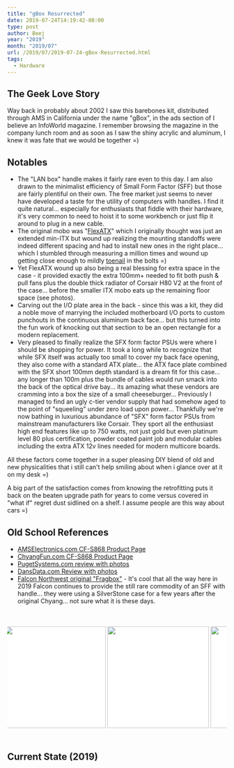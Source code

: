 ```yaml
---
title: "gBox Resurrected"
date: 2019-07-24T14:19:42-08:00
type: post
author: Beej
year: "2019"
month: "2019/07"
url: /2019/07/2019-07-24-gBox-Resurrected.html
tags:
  - Hardware
---
```


## The Geek Love Story

Way back in probably about 2002 I saw this barebones kit, distributed through AMS in California under the name "gBox", in the ads section of I believe an InfoWorld magazine. I remember browsing the magazine in the company lunch room and as soon as I saw the shiny acrylic and aluminum, I knew it was fate that we would be together =)

<style>
.container {
 /*width: 1000px;*/
 overflow: hidden;
 margin: 50px auto;
 background: white;
}
  
.container img { height: 233px }

/*keyframe animations*/
.first {
 -webkit-animation: bannermove 30s linear infinite;
    -moz-animation: bannermove 30s linear infinite;
     -ms-animation: bannermove 30s linear infinite;
      -o-animation: bannermove 30s linear infinite;
         animation: bannermove 30s linear infinite;
}
 
@keyframes "bannermove" {
 0% {
    margin-left: 0px;
 }
 100% {
    margin-left: -2125px;
 }
 
}
 
@-moz-keyframes bannermove {
 0% {
   margin-left: 0px;
 }
 100% {
   margin-left: -2125px;
 }
 
}
 
@-webkit-keyframes "bannermove" {
 0% {
   margin-left: 0px;
 }
 100% {
   margin-left: -2125px;
 }
 
}
 
@-ms-keyframes "bannermove" {
 0% {
   margin-left: 0px;
 }
 100% {
   margin-left: -2125px;
 }
 
}
 
@-o-keyframes "bannermove" {
 0% {
   margin-left: 0px;
 }
 100% {
   margin-left: -2125px;
 }
 
}

.photobanner {
 /*height: 233px;*/
 width: 3550px;
 /*margin-bottom: 80px;*/
}
 
.photobanner img {
 -webkit-transition: all 0.5s ease;
 -moz-transition: all 0.5s ease;
 -o-transition: all 0.5s ease;
 -ms-transition: all 0.5s ease;
 transition: all 0.5s ease;
}
 
.photobanner img:hover {
 -webkit-transform: scale(1.1);
 -moz-transform: scale(1.1);
 -o-transform: scale(1.1);
 -ms-transform: scale(1.1);
 transform: scale(1.1);
 cursor: pointer;
 
 -webkit-box-shadow: 0px 3px 5px rgba(0,0,0,0.2);
 -moz-box-shadow: 0px 3px 5px rgba(0,0,0,0.2);
 box-shadow: 0px 3px 5px rgba(0,0,0,0.2);
}
</style>

## Notables

- The "LAN box" handle makes it fairly rare even to this day. I am also drawn to the minimalist efficiency of Small Form Factor (SFF) but those are fairly plentiful on their own. The free market just seems to never have developed a taste for  the utility of computers with handles. I find it quite natural... especially for enthusiasts that fiddle with their hardware, it's very common to need to hoist it to some workbench or just flip it around to plug in a new cable.
- The original mobo was "[FlexATX](https://en.wikipedia.org/wiki/FlexATX)" which I originally thought was just an extended min-ITX but wound up realizing the mounting standoffs were indeed different spacing and had to install new ones in the right place... which I stumbled through measuring a million times and wound up getting close enough to mildly [toenail](https://en.wikipedia.org/wiki/Toenailing) in the bolts =)
- Yet FlexATX wound up also being a real blessing for extra space in the case - it provided exactly the extra 100mm+ needed to fit both push & pull fans plus the double thick radiator of Corsair H80 V2 at the front of the case... before the smaller ITX mobo eats up the remaining floor space (see photos).
- Carving out the I/O plate area in the back - since this was a kit, they did a noble move of marrying the included motherboard I/O ports to custom punchouts in the continuous aluminum back face... but this turned into the fun work of knocking out that section to be an open rectangle for a modern replacement.
- Very pleased to finally realize the SFX form factor PSUs were where I should be shopping for power. It took a long while to recognize that while SFX itself was actually too small to cover my back face opening, they also come with a standard ATX plate... the ATX face plate combined with the SFX short 100mm depth standard is a dream fit for this case... any longer than 100m plus the bundle of cables would run smack into the back of the optical drive bay... its amazing what these vendors are cramming into a box the size of a small cheeseburger... Previously I managed to find an ugly c-tier vendor supply that had somehow aged to the point of "squeeling" under zero load upon power... Thankfully we're now bathing in luxurious abundance of "SFX" form factor PSUs from mainstream manufacturers like Corsair.  They sport all the enthusiast high end features like up to 750 watts, not just gold but even platinum level 80 plus certification, powder coated paint job and modular cables including the extra ATX 12v lines needed for modern multicore boards.

All these factors come together in a super pleasing DIY blend of old and new physicalities that i still can't help smiling about when i glance over at it on my desk =)

A big part of the satisfaction comes from knowing the retrofitting puts it back on the beaten upgrade path for years to come versus covered in "what if" regret dust sidlined on a shelf.  I assume people are this way about cars =)

## Old School References

- [AMSElectronics.com CF-S868 Product Page](https://web.archive.org/web/20061029171006/http://www.amselectronics.com/Products/PC_Servers/CF-S868.html)
- [ChyangFun.com CF-S868 Product Page](https://web.archive.org/web/20020903192257/http://www.chyangfun.com/Product/S868.htm)
- [PugetSystems.com review with photos](https://www.pugetsystems.com/labs/articles/AMS-gBox-P4-DDR-Review-9/)
- [DansData.com Review with photos](http://www.dansdata.com/minipc.htm)
- [Falcon Northwest original "Fragbox"]() - It's cool that all the way here in 2019 Falcon continues to provide the still rare commodity of an SFF with handle... they were using a SilverStone case for a few years after the original Chyang... not sure what it is these days.

<div class="container">
<div class="photobanner">
  <img src="https://user-images.githubusercontent.com/6301228/61926845-3805cb80-af27-11e9-9d45-774d6e673f3b.png" class="first" />
  <img src="https://user-images.githubusercontent.com/6301228/61926906-78fde000-af27-11e9-9a90-f62c0eca7a34.png" />
  <img src="https://user-images.githubusercontent.com/6301228/61926906-78fde000-af27-11e9-9a90-f62c0eca7a34.png" />
  <img src="https://user-images.githubusercontent.com/6301228/61926906-78fde000-af27-11e9-9a90-f62c0eca7a34.png" />
  <img src="https://user-images.githubusercontent.com/6301228/61926906-78fde000-af27-11e9-9a90-f62c0eca7a34.png" />
  <img src="https://user-images.githubusercontent.com/6301228/61926906-78fde000-af27-11e9-9a90-f62c0eca7a34.png" />
  <img src="https://user-images.githubusercontent.com/6301228/61926845-3805cb80-af27-11e9-9d45-774d6e673f3b.png" />
  <img src="https://user-images.githubusercontent.com/6301228/61926906-78fde000-af27-11e9-9a90-f62c0eca7a34.png" />
  <img src="https://user-images.githubusercontent.com/6301228/61926906-78fde000-af27-11e9-9a90-f62c0eca7a34.png" />
  <img src="https://user-images.githubusercontent.com/6301228/61926906-78fde000-af27-11e9-9a90-f62c0eca7a34.png" />
</div>
</div>

## Current State (2019)

